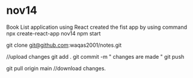 # nov14
Book List application using React
created the fist app by using  command
npx create-react-app nov14
npm start


git clone git@github.com:waqas2001/notes.git

//upload changes
git add .
git commit -m " changes are made "
git push

git pull origin main    //download changes.

